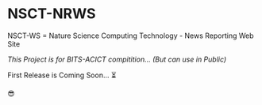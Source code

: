 # NSCT-NRWS
NSCT-WS = Nature Science Computing Technology - News Reporting Web Site


*This Project is for BITS-ACICT compitition... (But can use in Public)*

First Release is Coming Soon... ⏳

😎
